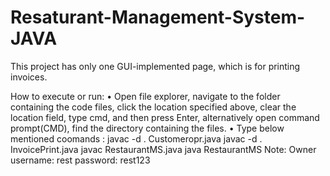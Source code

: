 # Resaturant-Management-System-JAVA

This project has only one GUI-implemented page, which is for printing invoices.

How to execute or run:
•	Open file explorer, navigate to the folder containing the code files, click the location specified above, clear the location field, type cmd, and then press
       Enter, alternatively open command prompt(CMD), find the directory containing the files.
•	Type below mentioned coomands :
       javac -d . Customeropr.java
       javac -d . InvoicePrint.java
       javac RestaurantMS.java
       java RestaurantMS
Note:
Owner username: rest
      password: rest123
